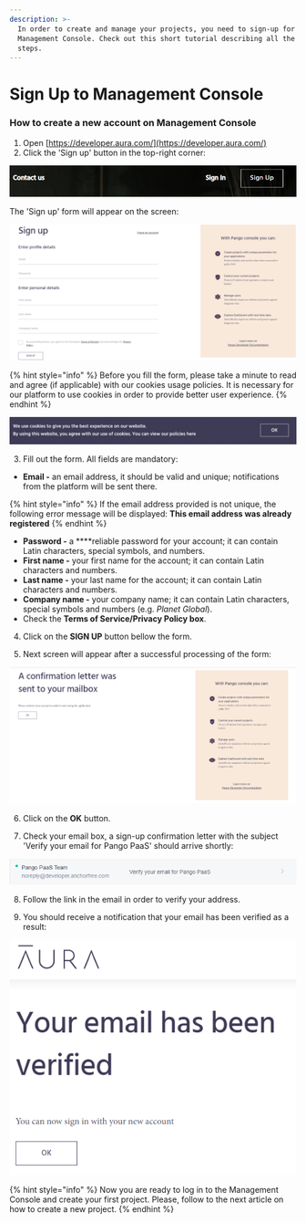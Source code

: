 ```yaml
---
description: >-
  In order to create and manage your projects, you need to sign-up for
  Management Console. Check out this short tutorial describing all the necessary
  steps.
---
```


# Sign Up to Management Console

### **How to create a new account on Management Console**

1. Open [https://developer.aura.com/](https://developer.aura.com/)
2. Click the 'Sign up' button in the top-right corner:

![](../.gitbook/assets/sign-up-button-landing.png)

The 'Sign up' form will appear on the screen:

![Sign-up form screen](../.gitbook/assets/sign-up-form.png)

{% hint style="info" %}
Before you fill the form, please take a minute to read and agree \(if applicable\) with our cookies usage policies. It is necessary for our platform to use cookies in order to provide better user experience.
{% endhint %}

![Cookie usage policy alert](../.gitbook/assets/screenshot-2021-05-27-at-16.04.34.png)

3.  Fill out the form. All fields are mandatory:

* **Email -** an email address, it should be valid and unique; notifications from the platform will be sent there.

{% hint style="info" %}
If the email address provided is not unique, the following error message will be displayed: **This email address was already registered**
{% endhint %}

* **Password -** a ****reliable password for your account; it can contain Latin characters, special symbols, and numbers.
* **First name -** your first name for the account; it can contain Latin characters and numbers.
* **Last name -** your last name for the account; it can contain Latin characters and numbers. 
* **Company name -** your company name; it can contain Latin characters, special symbols and numbers \(e.g. _Planet Global_\).
* Check the **Terms of Service/Privacy Policy box**.

4. Click on the **SIGN UP** button bellow the form.

5. Next screen will appear after a successful processing of the form:

![Confirmation screen](../.gitbook/assets/email-sign-up-confirmation.png)

6. Click on the **OK** button.

7. Check your email box, a sign-up confirmation letter with the subject 'Verify your email for Pango PaaS' should arrive shortly:

![Email adress verification request](../.gitbook/assets/email-confirmation.png)

8. Follow the link in the email in order to verify your address.

9. You should receive a notification that your email has been verified as a result:

![Successful email address verification](../.gitbook/assets/email-verified.png)

{% hint style="info" %}
Now you are ready to log in to the Management Console and create your first project. Please, follow to the next article on how to create a new project.
{% endhint %}

